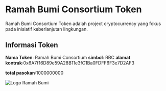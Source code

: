 # Ramah Bumi Consortium Token
Ramah Bumi Consortium Token adalah project cryptocurrency yang fokus pada inisiatif keberlanjutan lingkungan.

## Informasi Token
**Nama Token**: Ramah Bumi Consortium
**simbol**: RBC
**alamat kontrak**:0x6A7f16D89e59A28B11e3fC1Ba0FDFF6F3e7D2AF3

**total pasokan**:1000000000



![Logo Ramah Bumi](https://i.postimg.cc/RVNyswGY/rbclogook.png)

<!---
ramahbumi/ramahbumi is a ✨ special ✨ repository because its `README.md` (this file) appears on your GitHub profile.
You can click the Preview link to take a look at your changes.
--->
